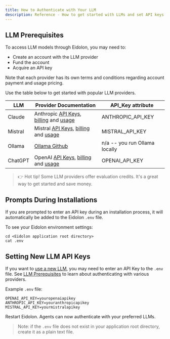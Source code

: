 ```yaml
---
title: How to Authenticate with Your LLM
description: Reference - How to get started with LLMs and set API keys
---
```


## LLM Prerequisites

To access LLM models through Eidolon, you may need to:

- Create an account with the LLM provider
- Fund the account
- Acquire an API key

Note that each provider has its own terms and conditions regarding account payment and usage pricing.

Use the table below to get started with popular LLM providers. 

| LLM | Provider Documentation | API_Key attribute |
| --- | --- | --- |
| Claude | Anthropic <a href="https://console.anthropic.com/settings/keys" target=_blank>API Keys</a>, <a href="https://console.anthropic.com/settings/plans" target=_blank>billing</a> and <a href="https://console.anthropic.com/settings/usage" target=_blank>usage</a> | ANTHROPIC_API_KEY |
| Mistral | Mistral <a href="https://console.mistral.ai/api-keys/" target=_blank>API Keys</a>, <a href="https://console.mistral.ai/billing/" target=_blank>billing</a> and <a href="https://console.mistral.ai/usage/" target=_blank>usage</a> | MISTRAL_API_KEY |
| Ollama | <a href="https://github.com/ollama/ollama" target=_blank>Ollama Github</a> | n/a -- you run Ollama locally |
| ChatGPT | OpenAI <a href="https://platform.openai.com/api-keys" target=_blank>API Keys</a>, <a href="https://platform.openai.com/settings/organization/billing/overview" target=_blank>billing</a> and <a href="https://platform.openai.com/usage" target=_blank>usage</a>  | OPENAI_API_KEY |

>👉 Hot tip! Some LLM providers offer evaluation credits. It's a great way to get started and save money.


## Prompts During Installations

If you are prompted to enter an API key during an installation process, it will automatically be added to the Eidolon `.env` file. 

To see your Eidolon environment settings:

```console
cd <Eidolon application root directory>
cat .env
```
## Setting New LLM API Keys

If you want to [use a new LLM](/docs/howto/swap_llm), you may need to enter an API Key to the `.env` file. See [LLM Prerequisites](#llm-prerequisites) to learn about authenticating with various providers.

Example `.env` file:

```text
OPENAI_API_KEY=youropenaiapikey
ANTHROPIC_API_KEY=youranthropicapikey
MISTRAL_API_KEY=yourmistralapikey
```

Restart Eidolon. Agents can now authenticate with your preferred LLMs.

>Note: if the `.env` file does not exist in your application root directory, create it as a plain text file. 
